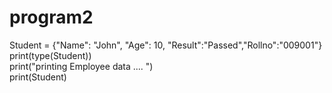 # program2
Student = {"Name": "John", "Age": 10, "Result":"Passed","Rollno":"009001"}  
print(type(Student))  
print("printing Employee data .... ")  
print(Student)   
